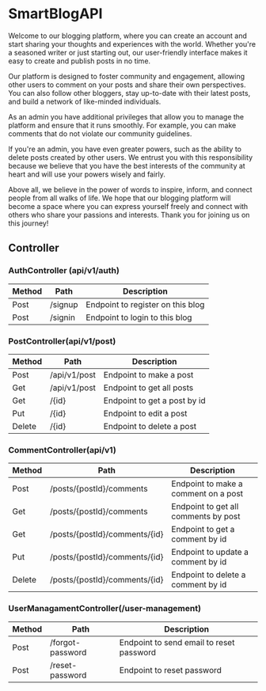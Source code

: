 # SmartBlogAPI
Welcome to our blogging platform, where you can create an account and start sharing your thoughts and experiences with the world. Whether you're a seasoned writer or just starting out, our user-friendly interface makes it easy to create and publish posts in no time.

Our platform is designed to foster community and engagement, allowing other users to comment on your posts and share their own perspectives. You can also follow other bloggers, stay up-to-date with their latest posts, and build a network of like-minded individuals.

As an admin you have additional privileges that allow you to manage the platform and ensure that it runs smoothly. For example, you can make comments that do not violate our community guidelines.

If you're an admin, you have even greater powers, such as the ability to delete posts created by other users. We entrust you with this responsibility because we believe that you have the best interests of the community at heart and will use your powers wisely and fairly.

Above all, we believe in the power of words to inspire, inform, and connect people from all walks of life. We hope that our blogging platform will become a space where you can express yourself freely and connect with others who share your passions and interests. Thank you for joining us on this journey!

## Controller

### AuthController (api/v1/auth)

|    Method     |       Path         |    Description                           |
| ------------- |    -------------   |   -------------                          |
|    Post       |       /signup      |   Endpoint to register on this blog      |
|    Post       |       /signin      |   Endpoint to login to this blog         |


### PostController(api/v1/post)

|    Method     |       Path           |    Description                           |
| ------------- |    -------------     |   -------------                          |
|    Post       |    /api/v1/post      |   Endpoint to make a post                |
|    Get        |    /api/v1/post      |   Endpoint to get all posts              |
|    Get        |         /{id}        |   Endpoint to get a post by id           |
|    Put        |         /{id}        |   Endpoint to edit a post                |
|    Delete     |         /{id}        |   Endpoint to delete a post              |


### CommentController(api/v1)

|    Method     |                Path                    |            Description                       |
| ------------- |               -------------            |           -------------                      |
|    Post       |     /posts/{postId}/comments           |     Endpoint to make a comment on a post     |
|    Get        |     /posts/{postId}/comments           |     Endpoint to get all comments by post     |
|    Get        |     /posts/{postId}/comments/{id}      |     Endpoint to get a comment by id          |
|    Put        |     /posts/{postId}/comments/{id}      |     Endpoint to update a comment by id       |
|    Delete     |     /posts/{postId}/comments/{id}      |     Endpoint to delete a comment by id       |

### UserManagamentController(/user-management)

|    Method     |                Path                    |              Description                       |
| ------------- |               -------------            |             -------------                      |
|    Post       |             /forgot-password           |     Endpoint to send email to reset password   |
|    Post       |             /reset-password            |     Endpoint to  reset password                |


